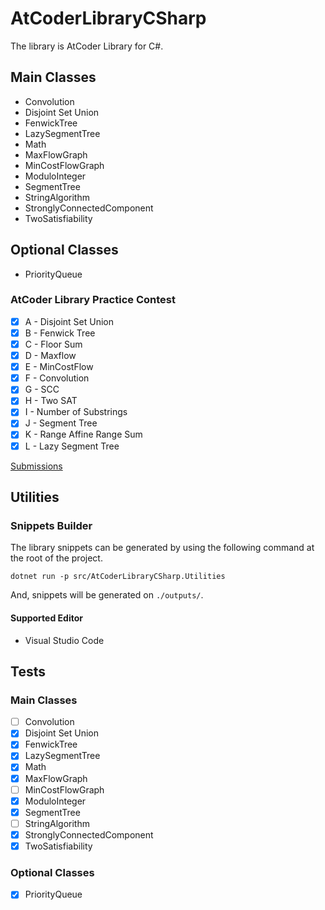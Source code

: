 # AtCoderLibraryCSharp

The library is AtCoder Library for C#.

## Main Classes

- Convolution
- Disjoint Set Union
- FenwickTree
- LazySegmentTree
- Math
- MaxFlowGraph
- MinCostFlowGraph
- ModuloInteger
- SegmentTree
- StringAlgorithm
- StronglyConnectedComponent
- TwoSatisfiability

## Optional Classes

- PriorityQueue

### AtCoder Library Practice Contest

- [x] A - Disjoint Set Union
- [x] B - Fenwick Tree
- [x] C - Floor Sum
- [x] D - Maxflow
- [x] E - MinCostFlow
- [x] F - Convolution
- [x] G - SCC
- [x] H - Two SAT
- [x] I - Number of Substrings
- [x] J - Segment Tree
- [x] K - Range Affine Range Sum
- [x] L - Lazy Segment Tree

[Submissions](https://atcoder.jp/contests/practice2/submissions?f.User=AconCavy)

## Utilities

### Snippets Builder

The library snippets can be generated by using the following command at the root of the project.

```
dotnet run -p src/AtCoderLibraryCSharp.Utilities
```

And, snippets will be generated on `./outputs/`.

#### Supported Editor

- Visual Studio Code

## Tests

### Main Classes

- [ ] Convolution
- [x] Disjoint Set Union
- [x] FenwickTree
- [x] LazySegmentTree
- [x] Math
- [x] MaxFlowGraph
- [ ] MinCostFlowGraph
- [x] ModuloInteger
- [x] SegmentTree
- [ ] StringAlgorithm
- [x] StronglyConnectedComponent
- [x] TwoSatisfiability

### Optional Classes
- [x] PriorityQueue